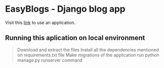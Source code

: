 # **EasyBlogs - Django blog app**

Visit this [link](https://blogsmadeeasy.herokuapp.com/) to use an application.


## Running this aplication on local environment
  > Download and extract the files
  > Install all the dependencies mentioned on requirements.txt file
  > Make migrations of the application
  > run python manage.py runserver command
